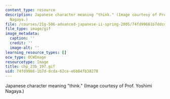 ```yaml
---
content_type: resource
description: Japanese character meaning "think." (Image courtesy of Prof. Yoshimi
  Nagaya.)
file: /courses/21g-506-advanced-japanese-ii-spring-2005/74fd99661b7ddcda62cee6b84fb38278_chp_23b_197.gif
file_type: image/gif
image_metadata:
  caption: ''
  credit: ''
  image-alt: ''
learning_resource_types: []
ocw_type: OCWImage
resourcetype: Image
title: chp_23b_197.gif
uid: 74fd9966-1b7d-dcda-62ce-e6b84fb38278
---
```

Japanese character meaning "think." (Image courtesy of Prof. Yoshimi Nagaya.)

